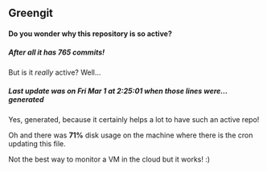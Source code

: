 ## Greengit

#### Do you wonder why this repository is so active?

##### After all it has 765 commits!

But is it *really* active? Well...

##### Last update was on Fri Mar 1 at 2:25:01 when those lines were... generated

Yes, generated, because it certainly helps a lot to have such an active repo!

Oh and there was **71%** disk usage on the machine
where there is the cron updating this file.

Not the best way to monitor a VM in the cloud but it works! :)
